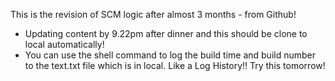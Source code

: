 This is the revision of SCM logic after almost 3 months - from Github!

- Updating content by 9.22pm after dinner and this should be clone to local automatically!
- You can use the shell command to log the build time and build number to the text.txt file which is in local. Like a Log History!! Try this tomorrow!
